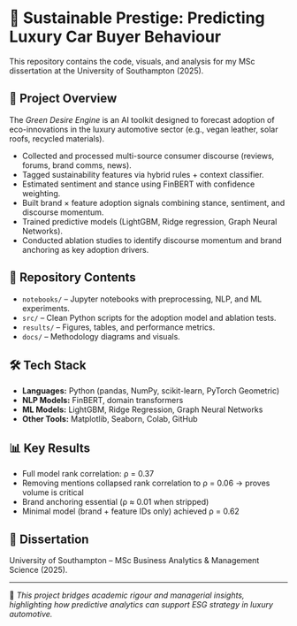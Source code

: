 # 🌱 Sustainable Prestige: Predicting Luxury Car Buyer Behaviour

This repository contains the code, visuals, and analysis for my MSc dissertation at the University of Southampton (2025).

## 🎯 Project Overview
The *Green Desire Engine* is an AI toolkit designed to forecast adoption of eco-innovations in the luxury automotive sector (e.g., vegan leather, solar roofs, recycled materials).  

- Collected and processed multi-source consumer discourse (reviews, forums, brand comms, news).  
- Tagged sustainability features via hybrid rules + context classifier.  
- Estimated sentiment and stance using FinBERT with confidence weighting.  
- Built brand × feature adoption signals combining stance, sentiment, and discourse momentum.  
- Trained predictive models (LightGBM, Ridge regression, Graph Neural Networks).  
- Conducted ablation studies to identify discourse momentum and brand anchoring as key adoption drivers.  

## 📂 Repository Contents
- `notebooks/` – Jupyter notebooks with preprocessing, NLP, and ML experiments.  
- `src/` – Clean Python scripts for the adoption model and ablation tests.  
- `results/` – Figures, tables, and performance metrics.  
- `docs/` – Methodology diagrams and visuals.  

## 🛠️ Tech Stack
- **Languages:** Python (pandas, NumPy, scikit-learn, PyTorch Geometric)  
- **NLP Models:** FinBERT, domain transformers  
- **ML Models:** LightGBM, Ridge Regression, Graph Neural Networks  
- **Other Tools:** Matplotlib, Seaborn, Colab, GitHub  

## 📊 Key Results
- Full model rank correlation: ρ = 0.37  
- Removing mentions collapsed rank correlation to ρ = 0.06 → proves volume is critical  
- Brand anchoring essential (ρ ≈ 0.01 when stripped)  
- Minimal model (brand + feature IDs only) achieved ρ = 0.62  

## 📄 Dissertation
University of Southampton – MSc Business Analytics & Management Science (2025).  

---

🚀 *This project bridges academic rigour and managerial insights, highlighting how predictive analytics can support ESG strategy in luxury automotive.*
